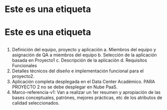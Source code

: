 # Este es una etiqueta <h1>
# Este es una etiqueta <h2>
1. Definición del equipo, proyecto y aplicación
a. Miembros del equipo y asignación de QA a miembros del equipo
b. Selección de la aplicación basada en Proyecto1
c. Descripción de la aplicación
d. Requisitos Funcionales
2. Detalles técnicos del diseño e implementación funcional para el proyecto2.
3. Aplicación completa desplegada en el Data Center Académico. PARA PROYECTO 2
no se debe desplegar en Nube PaaS.
4. Marco-referencia-v1: Van a realizar un 1er resumen y apropiación de las bases
conceptuales, patrónes, mejores prácticas, etc de los atributos de calidad
seleccionados.